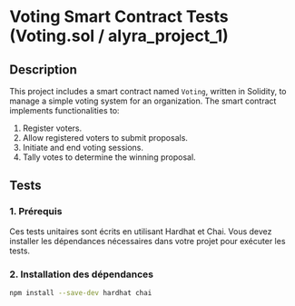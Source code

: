 # Voting Smart Contract Tests (Voting.sol / alyra_project_1)

## Description

This project includes a smart contract named `Voting`, written in Solidity, to manage a simple voting system for an organization. The smart contract implements functionalities to:

1. Register voters.
2. Allow registered voters to submit proposals.
3. Initiate and end voting sessions.
4. Tally votes to determine the winning proposal.

## Tests

### 1. Prérequis

Ces tests unitaires sont écrits en utilisant Hardhat et Chai. Vous devez installer les dépendances nécessaires dans votre projet pour exécuter les tests.

### 2. Installation des dépendances

```bash
npm install --save-dev hardhat chai
```
